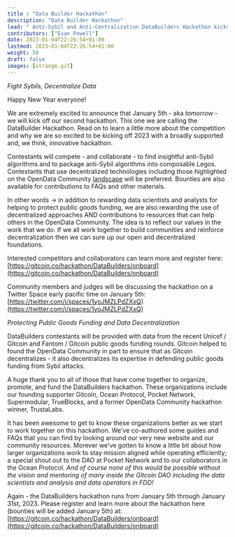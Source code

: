 ```yaml
---
title : "Data Builder Hackathon"
description: "Data Builder Hackathon"
lead: " Anti-Sybil and Anti-Centralization DataBuilders Hackathon kicks off 2023"
contributors: ["Evan Powell"]
date: 2023-01-04T22:26:54+01:00
lastmod: 2023-01-04T22:26:54+01:00
weight: 50
draft: false
images: [strange.gif]
---
```


*Fight Sybils, Decentralize Data*

Happy New Year everyone!

We are extremely excited to announce that January 5th - aka *tomorrow* - we will kick off our second hackathon. This one we are calling the DataBuilder Hackathon. Read on to learn a little more about the competition and why we are so excited to be kicking off 2023 with a broadly supported and, we think, innovative hackathon.  

Contestants will compete - and collaborate - to find insightful anti-Sybil algorithms and to package anti-Sybil algorithms into composable Legos. Contestants that use decentralized technologies including those highlighted on the OpenData Community [landscape](https://opendataforweb3.github.io/docs/landscape/) will be preferred. Bounties are also available for contributions to FAQs and other materials. 

In other words -> in addition to rewarding data scientists and analysts for helping to protect public goods funding, we are also rewarding the use of decentralized approaches AND contributions to resources that can help others in the OpenData Community. The idea is to reflect our values in the work that we do. If we all work together to build communities and reinforce decentralization then we can sure up our open and decentralized foundations.      

Interested competitors and collaborators can learn more and register here:
[https://gitcoin.co/hackathon/DataBuilders/onboard](https://gitcoin.co/hackathon/DataBuilders/onboard)

Community members and judges will be discussing the hackathon on a Twitter Space early pacific time on January 5th:
[https://twitter.com/i/spaces/1yoJMZLPdZXxQ](https://twitter.com/i/spaces/1yoJMZLPdZXxQ)  

*Protecting Public Goods Funding and Data Decentralization*

DataBuilders contestants will be provided with data from the recent Unicef / Gitcoin and Fantom / Gitcoin public goods funding rounds. Gitcoin helped to found the OpenData Community in part to ensure that as Gitcoin decentralizes - it also decentralizes its expertise in defending public goods funding from Sybil attacks.  

A huge thank you to all of those that have come together to organize, promote, and fund the DataBuilders hackathon.  These organizations include our founding supporter Gitcoin, Ocean Protocol, Pocket Network, Supermodular, TrueBlocks, and a former OpenData Community hackathon winner, TrustaLabs. 

It has been awesome to get to know these organizations better  as we start to work together on this hackathon.  We've co-authored some guides and FAQs that you can find by looking around our very new website and our community resources. Morever we've gotten to know a little bit about how larger organizations work to stay mission aligned while operating efficiently; a special shout out to the DAO at Pocket Network and to our collaborators in the Ocean Protocol. *And of course none of this would be possible without the vision and mentoring of many inside the Gitcoin DAO including the data scientists and analysis and data operators in FDD!*   

Again - the DataBuilders hackathon runs from January 5th through January 31st, 2023. Please register and learn more about the hackathon here (bounties will be added January 5th) at: [https://gitcoin.co/hackathon/DataBuilders/onboard](https://gitcoin.co/hackathon/DataBuilders/onboard)
